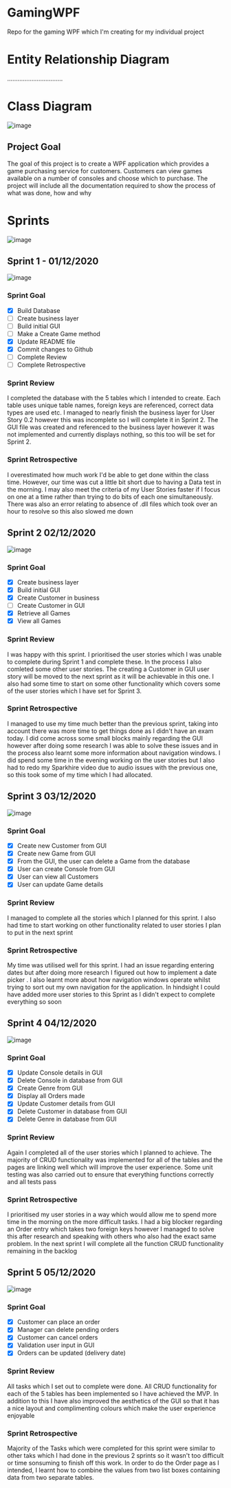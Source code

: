 # GamingWPF
Repo for the gaming WPF which I'm creating for my individual project

# Entity Relationship Diagram
................................

# Class Diagram
![image](https://github.com/Shaq10/GamingWPF/blob/main/classdiagram.png)

## Project Goal
The goal of this project is to create a WPF application which provides a game 
purchasing service for customers. Customers can view games available on a number 
of consoles and choose which to purchase. The project will include all the documentation 
required to show the process of what was done, how and why

# Sprints
![image](https://github.com/Shaq10/GamingWPF/blob/main/PreSprints.png)

## Sprint 1 - 01/12/2020
![image](https://github.com/Shaq10/GamingWPF/blob/main/Sprint1.png)
### Sprint Goal
- [x] Build Database
- [ ] Create business layer
- [ ] Build initial GUI
- [ ] Make a Create Game method
- [x] Update README file
- [x] Commit changes to Github
- [ ] Complete Review
- [ ] Complete Retrospective

### Sprint Review
I completed the database with the 5 tables which I intended to create. Each table uses unique table names, foreign keys are referenced, correct data types are used etc.
I managed to nearly finish the business layer for User Story 0.2 however this was incomplete so I will complete it in Sprint 2. The GUI file was created and referenced to the business layer however it was not implemented and currently displays nothing, so this too will be set for Sprint 2.

### Sprint Retrospective
I overestimated how much work I'd be able to get done within the class time. However, our time was cut a little bit short due to having a Data test in the morning. I may also meet the criteria of my User Stories faster if I focus on one at a time rather than trying to do bits of each one simultaneously. There was also an error relating to absence of .dll files which took over an hour to resolve so this also slowed me down

## Sprint 2 02/12/2020
![image](https://github.com/Shaq10/GamingWPF/blob/main/Sprint2.png)
### Sprint Goal
- [x] Create business layer
- [x] Build initial GUI
- [x] Create Customer in business
- [ ] Create Customer in GUI
- [x] Retrieve all Games
- [x] View all Games

### Sprint Review
I was happy with this sprint. I prioritised the user stories which I was unable to complete during Sprint 1 and complete these. In the process I also comleted some other user stories.
The creating a Customer in GUI user story will be moved to the next sprint as it will be achievable in this one. I also had some time to start on some other functionality which covers some of
the user stories which I have set for Sprint 3. 
### Sprint Retrospective
I managed to use my time much better than the previous sprint, taking into account there was more time to get things done as I didn't have an exam today. I did come across some small blocks mainly 
regarding the GUI however after doing some research I was able to solve these issues and in the process also learnt some more information about navigation windows.
I did spend some time in the evening working on the user stories but I also had to redo my Sparkhire video due to audio issues with the previous one, so this took some of my time which I had allocated.

## Sprint 3 03/12/2020
![image](https://github.com/Shaq10/GamingWPF/blob/main/Sprint3.png)
### Sprint Goal
- [x] Create new Customer from GUI
- [x] Create new Game from GUI
- [x] From the GUI, the user can delete a Game from the database
- [x] User can create Console from GUI
- [x] User can view all Customers
- [x] User can update Game details
### Sprint Review
I managed to complete all the stories which I planned for this sprint. I also had time to start working on other functionality related to user stories I plan to put in the next sprint
### Sprint Retrospective
My time was utilised well for this sprint. I had an issue regarding entering dates but after doing more research I figured out how to implement a date picker . I also learnt more about how navigation 
windows operate whilst trying to sort out my own navigation for the application. In hindsight I could have added more user stories to this Sprint as I didn't expect to complete everything so soon

## Sprint 4 04/12/2020
![image](https://github.com/Shaq10/GamingWPF/blob/main/Sprint4.png)
### Sprint Goal
- [x] Update Console details in GUI
- [x] Delete Console in database from GUI
- [x] Create Genre from GUI
- [x] Display all Orders made
- [x] Update Customer details from GUI
- [x] Delete Customer in database from GUI
- [x] Delete Genre in database from GUI

### Sprint Review
Again I completed all of the user stories which I planned to achieve. The majority of CRUD functionality was implemented for all of the tables and the pages are linking well which will improve the user experience. Some unit testing was also carried out to ensure that everything functions correctly and all tests pass

### Sprint Retrospective
I prioritised my user stories in a way which would allow me to spend more time in the morning on the more difficult tasks. I had a big blocker regarding an Order entry which takes two foreign keys however I managed to solve this after research and speaking with others who also had the exact same problem. In the next sprint I will complete all the function CRUD functionality remaining in the backlog 

## Sprint 5 05/12/2020
![image](https://github.com/Shaq10/GamingWPF/blob/main/Sprint5.png)

### Sprint Goal
- [x] Customer can place an order
- [x] Manager can delete pending orders
- [x] Customer can cancel orders
- [x] Validation user input in GUI
- [x] Orders can be updated (delivery date)

### Sprint Review
All tasks which I set out to complete were done. All CRUD functionality for each of the 5 tables has been implemented so I have achieved the MVP. In addition to this I have also improved the aesthetics of the GUI so that it has a nice layout and complimenting colours which make the user experience enjoyable

### Sprint Retrospective
Majority of the Tasks which were completed for this sprint were similar to other taks which I had done in the previous 2 sprints so it wasn't too difficult or time sonsuming to finish off this work. In order to
do the Order page as I intended, I learnt how to combine the values from two list boxes containing data from two separate tables.